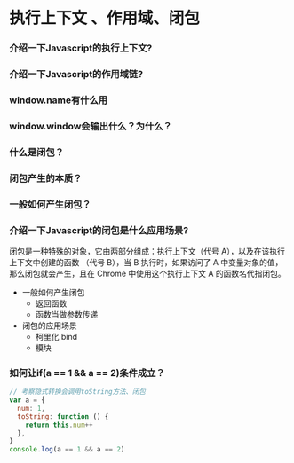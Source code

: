 # 执行上下文 、作用域、闭包

### 介绍一下Javascript的执行上下文?

### 介绍一下Javascript的作用域链?

### window.name有什么用

### window.window会输出什么？为什么？

### 什么是闭包？

### 闭包产生的本质？

### 一般如何产生闭包？

### 介绍一下Javascript的闭包是什么应用场景?

闭包是一种特殊的对象，它由两部分组成：执行上下文（代号 A），以及在该执行上下文中创建的函数 （代号 B），当 B 执行时，如果访问了 A 中变量对象的值，那么闭包就会产生，且在 Chrome 中使用这个执行上下文 A 的函数名代指闭包。

- 一般如何产生闭包
    - 返回函数
    - 函数当做参数传递
- 闭包的应用场景
    - 柯里化 bind
    - 模块

    

### 如何让if(a == 1 && a == 2)条件成立？

```JavaScript
// 考察隐式转换会调用toString方法、闭包
var a = {
  num: 1,
  toString: function () {
    return this.num++
  },
}
console.log(a == 1 && a == 2)


```



